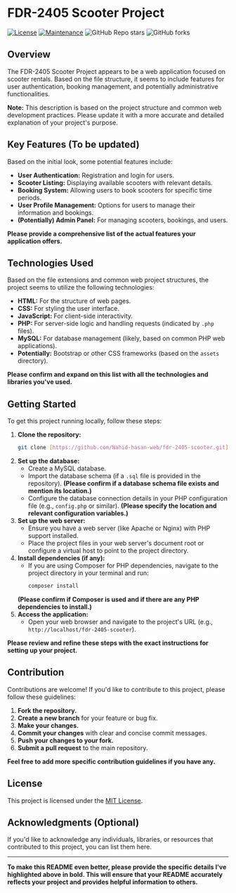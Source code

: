 # FDR-2405 Scooter Project

[![License](https://img.shields.io/badge/License-MIT-yellow.svg)](https://opensource.org/licenses/MIT)
[![Maintenance](https://img.shields.io/badge/Maintained-yes-green.svg)](https://github.com/Nahid-hasan-web/fdr-2405-scooter/graphs/commit-activity)
![GitHub Repo stars](https://img.shields.io/github/stars/Nahid-hasan-web/fdr-2405-scooter)
![GitHub forks](https://img.shields.io/github/forks/Nahid-hasan-web/fdr-2405-scooter)

## Overview

The FDR-2405 Scooter Project appears to be a web application focused on scooter rentals. Based on the file structure, it seems to include features for user authentication, booking management, and potentially administrative functionalities.

**Note:** This description is based on the project structure and common web development practices. Please update it with a more accurate and detailed explanation of your project's purpose.

## Key Features (To be updated)

Based on the initial look, some potential features include:

* **User Authentication:** Registration and login for users.
* **Scooter Listing:** Displaying available scooters with relevant details.
* **Booking System:** Allowing users to book scooters for specific time periods.
* **User Profile Management:** Options for users to manage their information and bookings.
* **(Potentially) Admin Panel:** For managing scooters, bookings, and users.

**Please provide a comprehensive list of the actual features your application offers.**

## Technologies Used

Based on the file extensions and common web project structures, the project seems to utilize the following technologies:

* **HTML:** For the structure of web pages.
* **CSS:** For styling the user interface.
* **JavaScript:** For client-side interactivity.
* **PHP:** For server-side logic and handling requests (indicated by `.php` files).
* **MySQL:** For database management (likely, based on common PHP web applications).
* **Potentially:** Bootstrap or other CSS frameworks (based on the `assets` directory).

**Please confirm and expand on this list with all the technologies and libraries you've used.**

## Getting Started

To get this project running locally, follow these steps:

1.  **Clone the repository:**
    ```bash
    git clone [https://github.com/Nahid-hasan-web/fdr-2405-scooter.git](https://github.com/Nahid-hasan-web/fdr-2405-scooter.git)
    ```
2.  **Set up the database:**
    * Create a MySQL database.
    * Import the database schema (if a `.sql` file is provided in the repository). **(Please confirm if a database schema file exists and mention its location.)**
    * Configure the database connection details in your PHP configuration file (e.g., `config.php` or similar). **(Please specify the location and relevant configuration variables.)**
3.  **Set up the web server:**
    * Ensure you have a web server (like Apache or Nginx) with PHP support installed.
    * Place the project files in your web server's document root or configure a virtual host to point to the project directory.
4.  **Install dependencies (if any):**
    * If you are using Composer for PHP dependencies, navigate to the project directory in your terminal and run:
        ```bash
        composer install
        ```
    **(Please confirm if Composer is used and if there are any PHP dependencies to install.)**
5.  **Access the application:**
    * Open your web browser and navigate to the project's URL (e.g., `http://localhost/fdr-2405-scooter`).

**Please review and refine these steps with the exact instructions for setting up your project.**

## Contribution

Contributions are welcome! If you'd like to contribute to this project, please follow these guidelines:

1.  **Fork the repository.**
2.  **Create a new branch** for your feature or bug fix.
3.  **Make your changes.**
4.  **Commit your changes** with clear and concise commit messages.
5.  **Push your changes to your fork.**
6.  **Submit a pull request** to the main repository.

**Feel free to add more specific contribution guidelines if you have any.**

## License

This project is licensed under the [MIT License](https://opensource.org/licenses/MIT).

## Acknowledgments (Optional)

If you'd like to acknowledge any individuals, libraries, or resources that contributed to this project, you can list them here.

---

**To make this README even better, please provide the specific details I've highlighted above in bold. This will ensure that your README accurately reflects your project and provides helpful information to others.**
